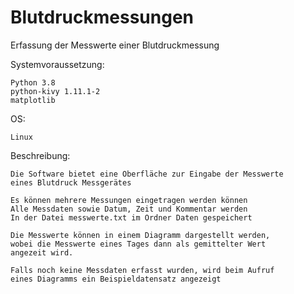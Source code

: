 # Blutdruckmessungen

Erfassung der Messwerte einer Blutdruckmessung


Systemvoraussetzung:

	Python 3.8
	python-kivy 1.11.1-2
	matplotlib

OS: 

	Linux

Beschreibung:

	Die Software bietet eine Oberfläche zur Eingabe der Messwerte
	eines Blutdruck Messgerätes
	
	Es können mehrere Messungen eingetragen werden können
	Alle Messdaten sowie Datum, Zeit und Kommentar werden
	In der Datei messwerte.txt im Ordner Daten gespeichert

	Die Messwerte können in einem Diagramm dargestellt werden,
	wobei die Messwerte eines Tages dann als gemittelter Wert
	angezeit wird.
	
	Falls noch keine Messdaten erfasst wurden, wird beim Aufruf
	eines Diagramms ein Beispieldatensatz angezeigt

